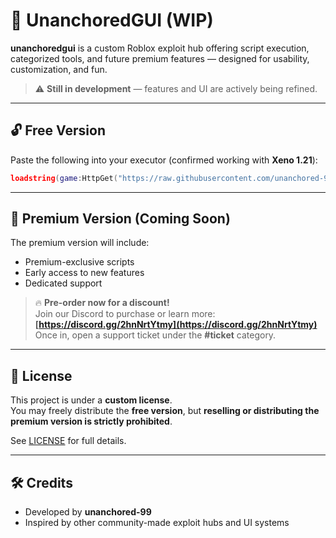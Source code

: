 # 🚧 UnanchoredGUI (WIP)
**unanchoredgui** is a custom Roblox exploit hub offering script execution, categorized tools, and future premium features — designed for usability, customization, and fun.

> ⚠️ **Still in development** — features and UI are actively being refined.

---

## 🔓 Free Version
Paste the following into your executor (confirmed working with **Xeno 1.21**):

```lua
loadstring(game:HttpGet("https://raw.githubusercontent.com/unanchored-99/unanchoredgui/refs/heads/main/freevers.txt"))()
```

---

## 💎 Premium Version (Coming Soon)
The premium version will include:

- Premium-exclusive scripts
- Early access to new features
- Dedicated support

> 🔥 **Pre-order now for a discount!**  
Join our Discord to purchase or learn more:  
**[https://discord.gg/2hnNrtYtmy](https://discord.gg/2hnNrtYtmy)**  
Once in, open a support ticket under the **#ticket** category.

---

## 📜 License
This project is under a **custom license**.  
You may freely distribute the **free version**, but **reselling or distributing the premium version is strictly prohibited**.

See [LICENSE](./LICENSE) for full details.

---

## 🛠️ Credits
- Developed by **unanchored-99**
- Inspired by other community-made exploit hubs and UI systems
